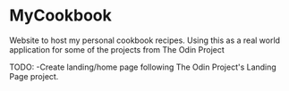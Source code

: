 # MyCookbook
Website to host my personal cookbook recipes. Using this as a real world application for some of the projects from The Odin Project

TODO:
  -Create landing/home page following The Odin Project's Landing Page project.